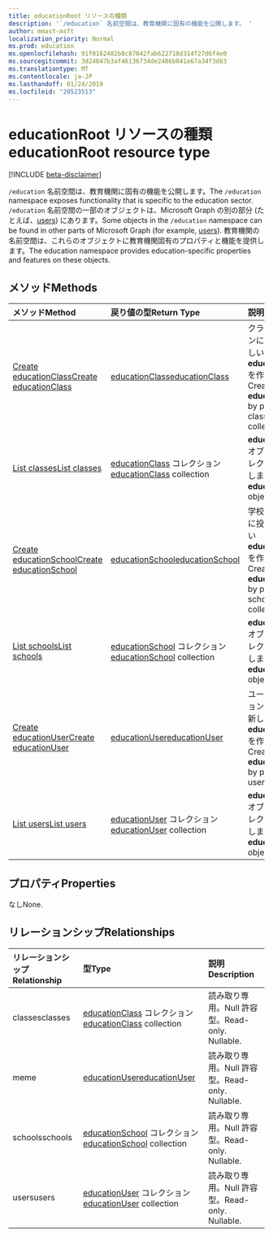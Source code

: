 ```yaml
---
title: educationRoot リソースの種類
description: '`/education` 名前空間は、教育機関に固有の機能を公開します。 '
author: mmast-msft
localization_priority: Normal
ms.prod: education
ms.openlocfilehash: 91f0162402b8c87042fab622710d314f27d6f4e0
ms.sourcegitcommit: 3d24047b3af46136734de2486b041e67a34f3d83
ms.translationtype: MT
ms.contentlocale: ja-JP
ms.lasthandoff: 01/24/2019
ms.locfileid: "29523513"
---
```

# <a name="educationroot-resource-type"></a><span data-ttu-id="90990-103">educationRoot リソースの種類</span><span class="sxs-lookup"><span data-stu-id="90990-103">educationRoot resource type</span></span>

[!INCLUDE [beta-disclaimer](../../includes/beta-disclaimer.md)]

<span data-ttu-id="90990-104">`/education` 名前空間は、教育機関に固有の機能を公開します。</span><span class="sxs-lookup"><span data-stu-id="90990-104">The `/education` namespace exposes functionality that is specific to the education sector.</span></span> <span data-ttu-id="90990-105">`/education` 名前空間の一部のオブジェクトは、Microsoft Graph の別の部分 (たとえば、[users](user.md)) にあります。</span><span class="sxs-lookup"><span data-stu-id="90990-105">Some objects in the `/education` namespace can be found in other parts of Microsoft Graph (for example, [users](user.md)).</span></span> <span data-ttu-id="90990-106">教育機関の名前空間は、これらのオブジェクトに教育機関固有のプロパティと機能を提供します。</span><span class="sxs-lookup"><span data-stu-id="90990-106">The education namespace provides education-specific properties and features on these objects.</span></span>

## <a name="methods"></a><span data-ttu-id="90990-107">メソッド</span><span class="sxs-lookup"><span data-stu-id="90990-107">Methods</span></span>

| <span data-ttu-id="90990-108">メソッド</span><span class="sxs-lookup"><span data-stu-id="90990-108">Method</span></span>           | <span data-ttu-id="90990-109">戻り値の型</span><span class="sxs-lookup"><span data-stu-id="90990-109">Return Type</span></span>    |<span data-ttu-id="90990-110">説明</span><span class="sxs-lookup"><span data-stu-id="90990-110">Description</span></span>|
|:---------------|:--------|:----------|
|[<span data-ttu-id="90990-111">Create educationClass</span><span class="sxs-lookup"><span data-stu-id="90990-111">Create educationClass</span></span>](../api/educationroot-post-classes.md) |[<span data-ttu-id="90990-112">educationClass</span><span class="sxs-lookup"><span data-stu-id="90990-112">educationClass</span></span>](educationclass.md)| <span data-ttu-id="90990-113">クラス コレクションに投稿して、新しい **educationClass** を作成します。</span><span class="sxs-lookup"><span data-stu-id="90990-113">Create a new **educationClass** by posting to the classes collection.</span></span>|
|[<span data-ttu-id="90990-114">List classes</span><span class="sxs-lookup"><span data-stu-id="90990-114">List classes</span></span>](../api/educationroot-list-classes.md) |<span data-ttu-id="90990-115">[educationClass](educationclass.md) コレクション</span><span class="sxs-lookup"><span data-stu-id="90990-115">[educationClass](educationclass.md) collection</span></span>| <span data-ttu-id="90990-116">**educationClass** オブジェクト コレクションを取得します。</span><span class="sxs-lookup"><span data-stu-id="90990-116">Get an **educationClass** object collection.</span></span>|
|[<span data-ttu-id="90990-117">Create educationSchool</span><span class="sxs-lookup"><span data-stu-id="90990-117">Create educationSchool</span></span>](../api/educationroot-post-schools.md) |[<span data-ttu-id="90990-118">educationSchool</span><span class="sxs-lookup"><span data-stu-id="90990-118">educationSchool</span></span>](educationschool.md)| <span data-ttu-id="90990-119">学校コレクションに投稿して、新しい **educationSchool** を作成します。</span><span class="sxs-lookup"><span data-stu-id="90990-119">Create a new **educationSchool** by posting to the schools collection.</span></span>|
|[<span data-ttu-id="90990-120">List schools</span><span class="sxs-lookup"><span data-stu-id="90990-120">List schools</span></span>](../api/educationroot-list-schools.md) |<span data-ttu-id="90990-121">[educationSchool](educationschool.md) コレクション</span><span class="sxs-lookup"><span data-stu-id="90990-121">[educationSchool](educationschool.md) collection</span></span>| <span data-ttu-id="90990-122">**educationSchool** オブジェクト コレクションを取得します。</span><span class="sxs-lookup"><span data-stu-id="90990-122">Get an **educationSchool** object collection.</span></span>|
|[<span data-ttu-id="90990-123">Create educationUser</span><span class="sxs-lookup"><span data-stu-id="90990-123">Create educationUser</span></span>](../api/educationroot-post-users.md) |[<span data-ttu-id="90990-124">educationUser</span><span class="sxs-lookup"><span data-stu-id="90990-124">educationUser</span></span>](educationuser.md)| <span data-ttu-id="90990-125">ユーザー コレクションに投稿して、新しい **educationUser** を作成します。</span><span class="sxs-lookup"><span data-stu-id="90990-125">Create a new **educationUser** by posting to the users collection.</span></span>|
|[<span data-ttu-id="90990-126">List users</span><span class="sxs-lookup"><span data-stu-id="90990-126">List users</span></span>](../api/educationroot-list-users.md) |<span data-ttu-id="90990-127">[educationUser](educationuser.md) コレクション</span><span class="sxs-lookup"><span data-stu-id="90990-127">[educationUser](educationuser.md) collection</span></span>| <span data-ttu-id="90990-128">**educationUser** オブジェクト コレクションを取得します。</span><span class="sxs-lookup"><span data-stu-id="90990-128">Get an **educationUser** object collection.</span></span>|

## <a name="properties"></a><span data-ttu-id="90990-129">プロパティ</span><span class="sxs-lookup"><span data-stu-id="90990-129">Properties</span></span>
<span data-ttu-id="90990-130">なし</span><span class="sxs-lookup"><span data-stu-id="90990-130">None.</span></span>

## <a name="relationships"></a><span data-ttu-id="90990-131">リレーションシップ</span><span class="sxs-lookup"><span data-stu-id="90990-131">Relationships</span></span>
| <span data-ttu-id="90990-132">リレーションシップ</span><span class="sxs-lookup"><span data-stu-id="90990-132">Relationship</span></span> | <span data-ttu-id="90990-133">型</span><span class="sxs-lookup"><span data-stu-id="90990-133">Type</span></span>   |<span data-ttu-id="90990-134">説明</span><span class="sxs-lookup"><span data-stu-id="90990-134">Description</span></span>|
|:---------------|:--------|:----------|
|<span data-ttu-id="90990-135">classes</span><span class="sxs-lookup"><span data-stu-id="90990-135">classes</span></span>|<span data-ttu-id="90990-136">[educationClass](educationclass.md) コレクション</span><span class="sxs-lookup"><span data-stu-id="90990-136">[educationClass](educationclass.md) collection</span></span>| <span data-ttu-id="90990-p102">読み取り専用。Null 許容型。</span><span class="sxs-lookup"><span data-stu-id="90990-p102">Read-only. Nullable.</span></span>|
|<span data-ttu-id="90990-139">me</span><span class="sxs-lookup"><span data-stu-id="90990-139">me</span></span>|[<span data-ttu-id="90990-140">educationUser</span><span class="sxs-lookup"><span data-stu-id="90990-140">educationUser</span></span>](educationuser.md)| <span data-ttu-id="90990-p103">読み取り専用。Null 許容型。</span><span class="sxs-lookup"><span data-stu-id="90990-p103">Read-only. Nullable.</span></span>|
|<span data-ttu-id="90990-143">schools</span><span class="sxs-lookup"><span data-stu-id="90990-143">schools</span></span>|<span data-ttu-id="90990-144">[educationSchool](educationschool.md) コレクション</span><span class="sxs-lookup"><span data-stu-id="90990-144">[educationSchool](educationschool.md) collection</span></span>| <span data-ttu-id="90990-p104">読み取り専用。Null 許容型。</span><span class="sxs-lookup"><span data-stu-id="90990-p104">Read-only. Nullable.</span></span>|
|<span data-ttu-id="90990-147">users</span><span class="sxs-lookup"><span data-stu-id="90990-147">users</span></span>|<span data-ttu-id="90990-148">[educationUser](educationuser.md) コレクション</span><span class="sxs-lookup"><span data-stu-id="90990-148">[educationUser](educationuser.md) collection</span></span>| <span data-ttu-id="90990-p105">読み取り専用。Null 許容型。</span><span class="sxs-lookup"><span data-stu-id="90990-p105">Read-only. Nullable.</span></span>|

<!-- uuid: 8fcb5dbc-d5aa-4681-8e31-b001d5168d79
2015-10-25 14:57:30 UTC -->
<!--
{
  "type": "#page.annotation",
  "description": "educationRoot resource",
  "keywords": "",
  "section": "documentation",
  "tocPath": "",
  "suppressions": [
    "Error: /api-reference/beta/resources/educationroot.md:\r\n      Exception processing links.\r\n    System.ArgumentException: Link Definition was null. Link text: !INCLUDE [beta-disclaimer](../../includes/beta-disclaimer.md)\r\n      at ApiDoctor.Validation.DocFile.get_LinkDestinations()\r\n      at ApiDoctor.Validation.DocSet.ValidateLinks(Boolean includeWarnings, String[] relativePathForFiles, IssueLogger issues, Boolean requireFilenameCaseMatch, Boolean printOrphanedFiles)"
  ]
}
-->
